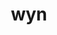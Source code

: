 ---
category: 3-letters
denotation: null
name: wyn
reference_link: https://www.etymonline.com/word/wyn
root_language: null
root_name: null
title: wyn
type: free
word_sums:
- respelling: wyn
  sum: 'Wyn + '
---